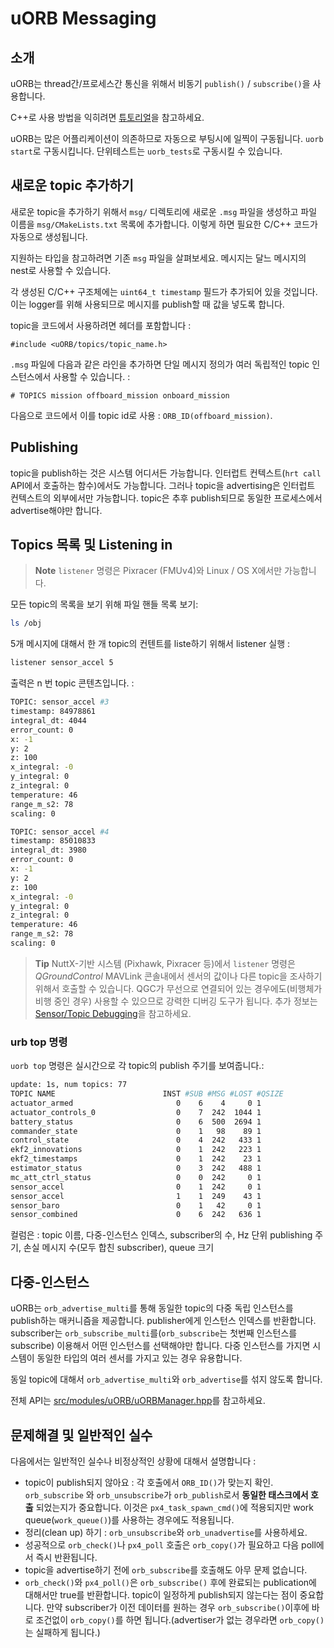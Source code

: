 # uORB Messaging

## 소개

uORB는 thread간/프로세스간 통신을 위해서 비동기 `publish()` / `subscribe()`을 사용합니다.

C++로 사용 방법을 익히려면 [튜토리얼](../tutorials/tutorial_hello_sky.md)을 참고하세요.

uORB는 많은 어플리케이션이 의존하므로 자동으로 부팅시에 일찍이 구동됩니다. `uorb start`로 구동시킵니다. 단위테스트는 `uorb_tests`로 구동시킬 수 있습니다.

## 새로운 topic 추가하기

새로운 topic을 추가하기 위해서 `msg/` 디렉토리에 새로운 `.msg` 파일을 생성하고 파일 이름을 `msg/CMakeLists.txt` 목록에 추가합니다. 이렇게 하면 필요한 C/C++ 코드가 자동으로 생성됩니다.

지원하는 타입을 참고하려면 기존 `msg` 파일을 살펴보세요. 메시지는 달느 메시지의 nest로 사용할 수 있습니다.

각 생성된 C/C++ 구조체에는 `uint64_t timestamp` 필드가 추가되어 있을 것입니다. 이는 logger를 위해 사용되므로 메시지를 publish할 때 값을 넣도록 합니다.

topic을 코드에서 사용하려면 헤더를 포함합니다 :

```
#include <uORB/topics/topic_name.h>
```

`.msg` 파일에 다음과 같은 라인을 추가하면 단일 메시지 정의가 여러 독립적인 topic 인스턴스에서 사용할 수 있습니다. :

```
# TOPICS mission offboard_mission onboard_mission
```

다음으로 코드에서 이를 topic id로 사용 : `ORB_ID(offboard_mission)`.


## Publishing

topic을 publish하는 것은 시스템 어디서든 가능합니다. 인터럽트 컨텍스트(`hrt call` API에서 호출하는 함수)에서도 가능합니다. 그러나 topic을 advertising은 인터럽트 컨텍스트의 외부에서만 가능합니다. topic은 추후 publish되므로 동일한 프로세스에서 advertise해야만 합니다.

## Topics 목록 및 Listening in

> **Note** `listener` 명령은 Pixracer (FMUv4)와 Linux / OS X에서만 가능합니다.

모든 topic의 목록을 보기 위해 파일 핸들 목록 보기:

```sh
ls /obj
```

5개 메시지에 대해서 한 개 topic의 컨텐트를 liste하기 위해서 listener 실행 :

```sh
listener sensor_accel 5
```

출력은 n 번 topic 콘텐츠입니다. :

```sh
TOPIC: sensor_accel #3
timestamp: 84978861
integral_dt: 4044
error_count: 0
x: -1
y: 2
z: 100
x_integral: -0
y_integral: 0
z_integral: 0
temperature: 46
range_m_s2: 78
scaling: 0

TOPIC: sensor_accel #4
timestamp: 85010833
integral_dt: 3980
error_count: 0
x: -1
y: 2
z: 100
x_integral: -0
y_integral: 0
z_integral: 0
temperature: 46
range_m_s2: 78
scaling: 0
```

> **Tip** NuttX-기반 시스템 (Pixhawk, Pixracer 등)에서 `listener` 명령은 *QGroundControl* MAVLink 콘솔내에서 센서의 값이나 다른 topic을 조사하기 위해서 호출할 수 있습니다. QGC가 무선으로 연결되어 있는 경우에도(비행체가 비행 중인 경우) 사용할 수 있으므로 강력한 디버깅 도구가 됩니다. 추가 정보는 [Sensor/Topic Debugging](../debug/sensor_uorb_topic_debugging.md)을 참고하세요.


### urb top 명령

`uorb top` 명령은 실시간으로 각 topic의 publish 주기를 보여줍니다.:

```sh
update: 1s, num topics: 77
TOPIC NAME                        INST #SUB #MSG #LOST #QSIZE
actuator_armed                       0    6    4     0 1
actuator_controls_0                  0    7  242  1044 1
battery_status                       0    6  500  2694 1
commander_state                      0    1   98    89 1
control_state                        0    4  242   433 1
ekf2_innovations                     0    1  242   223 1
ekf2_timestamps                      0    1  242    23 1
estimator_status                     0    3  242   488 1
mc_att_ctrl_status                   0    0  242     0 1
sensor_accel                         0    1  242     0 1
sensor_accel                         1    1  249    43 1
sensor_baro                          0    1   42     0 1
sensor_combined                      0    6  242   636 1
```
컬럼은 : topic 이름, 다중-인스턴스 인덱스, subscriber의 수, Hz 단위 publishing 주기, 손실 메시지 수(모두 합친 subscriber), queue 크기


## 다중-인스턴스

uORB는 `orb_advertise_multi`를 통해 동일한 topic의 다중 독립 인스턴스를 publish하는 매커니즘을 제공합니다. publisher에게 인스턴스 인덱스를 반환합니다. subscriber는 `orb_subscribe_multi`를(`orb_subscribe`는 첫번째 인스턴스를 subscribe) 이용해서 어떤 인스턴스를 선택해야만 합니다.
다중 인스턴스를 가지면 시스템이 동일한 타입의 여러 센서를 가지고 있는 경우 유용합니다.

동일 topic에 대해서 `orb_advertise_multi`와 `orb_advertise`를 섞지 않도록 합니다.

전체 API는 [src/modules/uORB/uORBManager.hpp](https://github.com/PX4/Firmware/blob/master/src/modules/uORB/uORBManager.hpp)를 참고하세요.

## 문제해결 및 일반적인 실수

다음에서는 일반적인 실수나 비정상적인 상황에 대해서 설명합니다 :
- topic이 publish되지 않아요 : 각 호출에서 `ORB_ID()`가 맞는지 확인. `orb_subscribe` 와 `orb_unsubscribe`가 `orb_publish`로서 **동일한 태스크에서 호출** 되었는지가 중요합니다. 이것은 `px4_task_spawn_cmd()`에 적용되지만 work queue(`work_queue()`)를 사용하는 경우에도 적용됩니다.
- 정리(clean up) 하기 : `orb_unsubscribe`와 `orb_unadvertise`를 사용하세요.
- 성공적으로 `orb_check()`나 `px4_poll` 호출은 `orb_copy()`가 필요하고 다음 poll에서 즉시 반환됩니다.
- topic을 advertise하기 전에 `orb_subscribe`를 호출해도 아무 문제 없습니다.
- `orb_check()`와 `px4_poll()`은 `orb_subscribe()` 후에 완료되는 publication에 대해서만 true를 반환합니다. topic이 일정하게 publish되지 않는다는 점이 중요합니다. 만약 subscriber가 이전 데이터를 원하는 경우 `orb_subscribe()`이후에 바로 조건없이 `orb_copy()`를 하면 됩니다.(advertiser가 없는 경우라면 `orb_copy()`는 실패하게 됩니다.)
